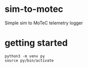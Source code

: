 # sim-to-motec

Simple sim to MoTeC telemetry logger

# getting started

    python3 -m venv py
    source py/bin/activate
